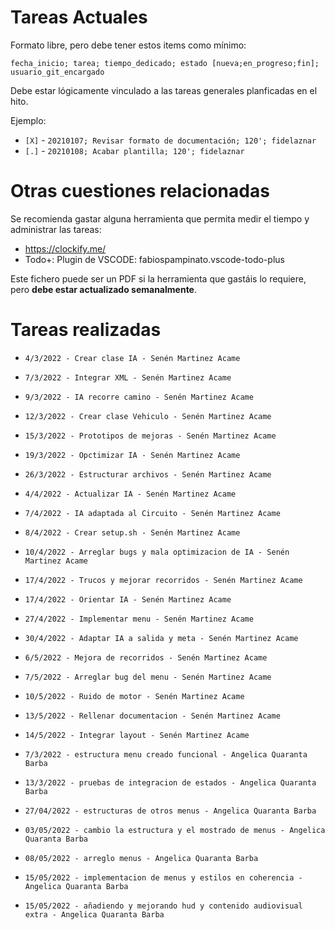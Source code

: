 # Tareas Actuales
Formato libre, pero debe tener estos items como mínimo:

`fecha_inicio; tarea; tiempo_dedicado; estado [nueva;en_progreso;fin]; usuario_git_encargado`

Debe estar lógicamente vinculado a las tareas generales planficadas en el hito.

Ejemplo:

* `[X]` - `20210107; Revisar formato de documentación; 120'; fidelaznar`
* `[.]` - `20210108; Acabar plantilla; 120'; fidelaznar`

# Otras cuestiones relacionadas
Se recomienda gastar alguna herramienta que permita medir el tiempo y administrar las tareas:

* https://clockify.me/
* Todo+: Plugin de VSCODE: fabiospampinato.vscode-todo-plus

Este fichero puede ser un PDF si la herramienta que gastáis lo requiere, pero **debe estar actualizado semanalmente**.

# Tareas realizadas
* `4/3/2022 - Crear clase IA - Senén Martinez Acame`
* `7/3/2022 - Integrar XML - Senén Martinez Acame`
* `9/3/2022 - IA recorre camino - Senén Martinez Acame`
* `12/3/2022 - Crear clase Vehiculo - Senén Martinez Acame`
* `15/3/2022 - Prototipos de mejoras - Senén Martinez Acame`
* `19/3/2022 - Opctimizar IA - Senén Martinez Acame`
* `26/3/2022 - Estructurar archivos - Senén Martinez Acame`
* `4/4/2022 - Actualizar IA - Senén Martinez Acame`
* `7/4/2022 - IA adaptada al Circuito - Senén Martinez Acame`
* `8/4/2022 - Crear setup.sh - Senén Martinez Acame`
* `10/4/2022 - Arreglar bugs y mala optimizacion de IA - Senén Martinez Acame`
* `17/4/2022 - Trucos y mejorar recorridos - Senén Martinez Acame`
* `17/4/2022 - Orientar IA - Senén Martinez Acame`
* `27/4/2022 - Implementar menu - Senén Martinez Acame`
* `30/4/2022 - Adaptar IA a salida y meta - Senén Martinez Acame`
* `6/5/2022 - Mejora de recorridos - Senén Martinez Acame`
* `7/5/2022 - Arreglar bug del menu - Senén Martinez Acame`
* `10/5/2022 - Ruido de motor - Senén Martinez Acame`
* `13/5/2022 - Rellenar documentacion - Senén Martinez Acame`
* `14/5/2022 - Integrar layout - Senén Martinez Acame`

* `7/3/2022 - estructura menu creado funcional - Angelica Quaranta Barba`
* `13/3/2022 - pruebas de integracion de estados - Angelica Quaranta Barba`
* `27/04/2022 - estructuras de otros menus - Angelica Quaranta Barba`
* `03/05/2022 - cambio la estructura y el mostrado de menus - Angelica Quaranta Barba`
* `08/05/2022 - arreglo menus - Angelica Quaranta Barba`
* `15/05/2022 - implementacion de menus y estilos en coherencia - Angelica Quaranta Barba`
* `15/05/2022 - añadiendo y mejorando hud y contenido audiovisual extra - Angelica Quaranta Barba`